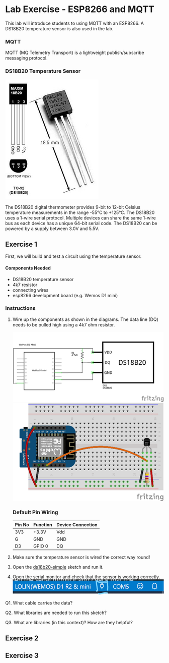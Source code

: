 # Lab Exercise - ESP8266 and MQTT

This lab will introduce students to using MQTT with an ESP8266. A DS18B20 temperature sensor is also used in the lab.

### MQTT

MQTT (MQ Telemetry Transport) is a lightweight publish/subscribe messaging protocol.


### DS18B20 Temperature Sensor

![sensor](assets/ds18b20_1.jpg)

The DS18B20 digital thermometer provides 9-bit to 12-bit Celsius temperature measurements in the range -55°C to +125°C. The DS18B20 uses a 1-wire serial protocol. Multiple devices can share the same 1-wire bus as each device has a unique 64-bit serial code. The DS18B20 can be powered by a supply between 3.0V and 5.5V.



## Exercise 1

First, we will build and test a circuit using the temperature sensor.

#### Components Needed
* DS18B20 temperature sensor
* 4k7 resistor
* connecting wires
* esp8266 development board (e.g. Wemos D1 mini)

### Instructions

1. Wire up the components as shown in the diagrams. The data line (DQ) needs to be pulled high using a 4k7 ohm resistor.
   
   ![circuit diagram](assets/esp8266-ds18b20-temp-sensor-circuit-diagram_schem.png)
   <br />
   ![breadboard diagram](assets/esp8266-ds18b20-temp-sensor-circuit-diagram_bb.png)

   ### Default Pin Wiring

    | Pin No | Function | Device Connection |
    | --- | --- | --- |
    | 3V3 | +3.3V | Vdd |
    | G | GND | GND |
    | D3 | GPIO 0 | DQ |

2. Make sure the temperature sensor is wired the correct way round!

3. Open the [ds18b20-simple](arduino/ds18b20-simple/ds18b20-simple.ino) sketch and run it.

4. Open the serial monitor and check that the sensor is working correctly. ![serial monitor button](assets/serial-monitor-button.png)

Q1. What cable carries the data?

Q2. What libraries are needed to run this sketch?

Q3. What are libraries (in this context)? How are they helpful?

## Exercise 2

## Exercise 3

